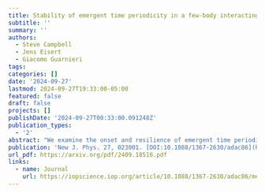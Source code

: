 ```yaml
---
title: Stability of emergent time periodicity in a few-body interacting system
subtitle: ''
summary: ''
authors:
  - Steve Campbell
  - Jens Eisert
  - Giacomo Guarnieri
tags:
categories: []
date: '2024-09-27'
lastmod: 2024-09-27T19:33:00-05:00
featured: false
draft: false
projects: []
publishDate: '2024-09-27T00:33:00.091248Z'
publication_types:
  - '2'
abstract: "We examine the onset and resilience of emergent time periodicity in a few-body all-to-all interacting Lipkin-Meshkov-Glick model, where one of the constituents is locally in contact with a thermal bath. Employing both a collision model framework and a suitable time-continuous description, we show that stable time-periodic behavior can only be exhibited when the bath acts as a purely dissipative channel. We assess the role that the microscopic interactions within the system play, establishing that for the all-to-all model the introduction of temperature leads to a melting of the emergent time periodicity, in contrast to stable long-time behavior which can be maintained for nearest neighbor $XXZ$ type interactions."
publication: 'New J. Phys. 27, 023001. [DOI:10.1088/1367-2630/adac86](https://doi.org/10.1088/1367-2630/adac86)'
url_pdf: https://arxiv.org/pdf/2409.18516.pdf
links:
  - name: Journal
    url: https://iopscience.iop.org/article/10.1088/1367-2630/adac86/meta
---
```

